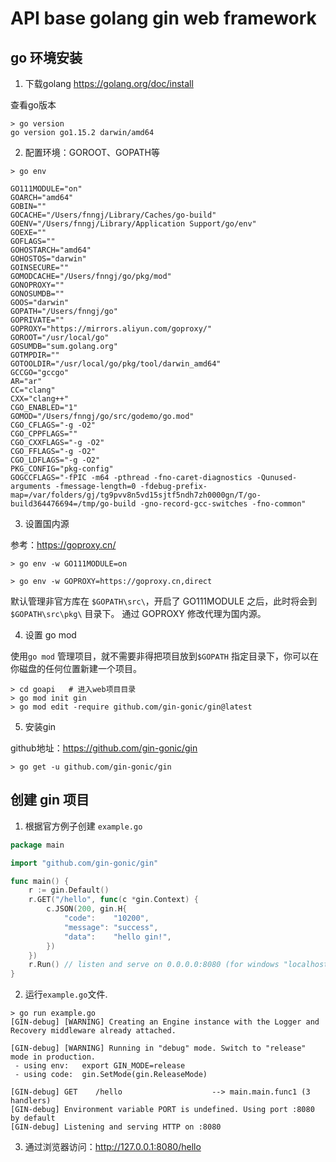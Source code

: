 # API base golang gin web framework

## go 环境安装

1. 下载golang
https://golang.org/doc/install

查看go版本

```shell
> go version
go version go1.15.2 darwin/amd64
```

2. 配置环境：GOROOT、GOPATH等

```shell
> go env

GO111MODULE="on"
GOARCH="amd64"
GOBIN=""
GOCACHE="/Users/fnngj/Library/Caches/go-build"
GOENV="/Users/fnngj/Library/Application Support/go/env"
GOEXE=""
GOFLAGS=""
GOHOSTARCH="amd64"
GOHOSTOS="darwin"
GOINSECURE=""
GOMODCACHE="/Users/fnngj/go/pkg/mod"
GONOPROXY=""
GONOSUMDB=""
GOOS="darwin"
GOPATH="/Users/fnngj/go"
GOPRIVATE=""
GOPROXY="https://mirrors.aliyun.com/goproxy/"
GOROOT="/usr/local/go"
GOSUMDB="sum.golang.org"
GOTMPDIR=""
GOTOOLDIR="/usr/local/go/pkg/tool/darwin_amd64"
GCCGO="gccgo"
AR="ar"
CC="clang"
CXX="clang++"
CGO_ENABLED="1"
GOMOD="/Users/fnngj/go/src/godemo/go.mod"
CGO_CFLAGS="-g -O2"
CGO_CPPFLAGS=""
CGO_CXXFLAGS="-g -O2"
CGO_FFLAGS="-g -O2"
CGO_LDFLAGS="-g -O2"
PKG_CONFIG="pkg-config"
GOGCCFLAGS="-fPIC -m64 -pthread -fno-caret-diagnostics -Qunused-arguments -fmessage-length=0 -fdebug-prefix-map=/var/folders/gj/tg9pvv8n5vd15sjtf5ndh7zh0000gn/T/go-build364476694=/tmp/go-build -gno-record-gcc-switches -fno-common"
```

3. 设置国内源

参考：https://goproxy.cn/

```shell
> go env -w GO111MODULE=on

> go env -w GOPROXY=https://goproxy.cn,direct
```

默认管理非官方库在 `$GOPATH\src\`，开启了 GO111MODULE 之后，此时将会到`$GOPATH\src\pkg\` 目录下。
通过 GOPROXY 修改代理为国内源。

4. 设置 go mod

使用`go mod` 管理项目，就不需要非得把项目放到`$GOPATH` 指定目录下，你可以在你磁盘的任何位置新建一个项目。

```shell
> cd goapi   # 进入web项目目录
> go mod init gin
> go mod edit -require github.com/gin-gonic/gin@latest
```

5. 安装gin

github地址：https://github.com/gin-gonic/gin

```shell
> go get -u github.com/gin-gonic/gin
```

## 创建 gin 项目

1. 根据官方例子创建 `example.go`

```go
package main

import "github.com/gin-gonic/gin"

func main() {
    r := gin.Default()
    r.GET("/hello", func(c *gin.Context) {
        c.JSON(200, gin.H{
            "code":    "10200",
            "message": "success",
            "data":    "hello gin!",
        })
    })
    r.Run() // listen and serve on 0.0.0.0:8080 (for windows "localhost:8080")
}
```

2. 运行`example.go`文件.

```shell
> go run example.go
[GIN-debug] [WARNING] Creating an Engine instance with the Logger and Recovery middleware already attached.

[GIN-debug] [WARNING] Running in "debug" mode. Switch to "release" mode in production.
 - using env:	export GIN_MODE=release
 - using code:	gin.SetMode(gin.ReleaseMode)

[GIN-debug] GET    /hello                    --> main.main.func1 (3 handlers)
[GIN-debug] Environment variable PORT is undefined. Using port :8080 by default
[GIN-debug] Listening and serving HTTP on :8080
```

3. 通过浏览器访问：http://127.0.0.1:8080/hello
